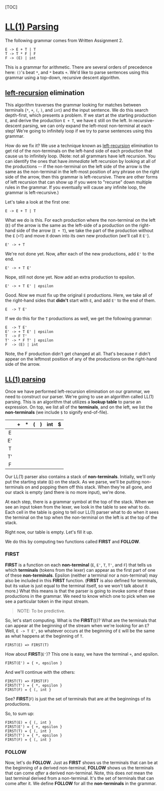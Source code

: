 [TOC]



# [LL(1) Parsing](https://andrewbegel.com/cs164/ll1.html)

The following grammar comes from Written Assignment 2.

```
E -> E + T | T
T -> T * F | F
F -> (E) | int
```

This is a grammar for arithmetic. There are several orders of precedence here: `()`'s beat `*`, and `*` beats `+`. We'd like to parse sentences using this grammar using a top-down, recursive descent algorithm.

## [left-recursion](https://en.wikipedia.org/wiki/Left_recursion) elimination

This algorithm traverses the grammar looking for matches between terminals (`*`, `+`, `(`, `)`, and `int`) and the input sentence. We do this search depth-first, which presents a problem. If we start at the starting production `E`, and derive the production `E + T`, we have `E` still on the left. In recursive-descent parsing, we can only expand the left-most non-terminal at each step! We're going to infinitely loop if we try to parse sentences using this grammar.

How do we fix it? We use a technique known as [left-recursion](https://en.wikipedia.org/wiki/Left_recursion) elimination to get rid of the non-terminals on the left-hand side of each production that cause us to infinitely loop. (Note: not all grammars have left recursion. You can identify the ones that have *immediate* left recursion by looking at all of the productions -- if the non-terminal on the left side of the arrow is the same as the non-terminal in the left-most position of any phrase on the right side of the arrow, then this grammar is left-recursive. There are other forms of left recursion that can show up if you were to "recurse" down multiple rules in the grammar. If you eventually will cause any infinite loop, the grammar is left-recursive.)

Let's take a look at the first one:

```
E -> E + T | T
```

What we do is this. For each production where the non-terminal on the left (`E`) of the arrow is the same as the left-side of a production on the right-hand side of the arrow (`E + T`), we take the part of the production without the `E` (`+T`) and move it down into its own new production (we'll call it `E'`).

```
E' -> + T
```

We're not done yet. Now, after each of the new productions, add `E'` to the end.

```
E' -> + T E'
```

Nope, still not done yet. Now add an extra production to epsilon.

```
E' -> + T E' | epsilon
```

Good. Now we must fix up the original `E` productions. Here, we take all of the right-hand sides that **didn't** start with `E`, and add `E'` to the end of them.

```
E  -> T E'
```

If we do this for the `T` productions as well, we get the following grammar:

```
E  -> T E'
E' -> + T E' | epsilon
T  -> F T'
T' -> * F T' | epsilon
F  -> (E) | int
```

Note, the F production didn't get changed at all. That's because `F` didn't appear on the leftmost position of any of the productions on the right-hand side of the arrow.

## [LL(1) parsing](https://en.wikipedia.org/wiki/LL_parser)

Once we have performed left-recursion elimination on our grammar, we need to construct our parser. We're going to use an algorithm called LL(1) parsing. This is an algorithm that utilizes a **lookup table** to parse an expression. On top, we list all of the **terminals**, and on the left, we list the **non-terminals** (we include `$` to signify end-of-file).

|      |  +   |  *   |  (   |  )   | int  |  $   |
| :--: | :--: | :--: | :--: | :--: | :--: | :--: |
|  E   |      |      |      |      |      |      |
|  E'  |      |      |      |      |      |      |
|  T   |      |      |      |      |      |      |
|  T'  |      |      |      |      |      |      |
|  F   |      |      |      |      |      |      |

Our LL(1) parser also contains a stack of **non-terminals**. Initially, we'll only put the starting state (`E`) on the stack. As we parse, we'll be putting non-terminals on and popping them off this stack. When they're all gone, and our stack is empty (and there is no more input), we're done.

At each step, there is a grammar symbol at the top of the stack. When we see an input token from the lexer, we look in the table to see what to do. Each cell in the table is going to tell our LL(1) parser what to do when it sees the terminal on the top when the non-terminal on the left is at the top of the stack.

Right now, our table is empty. Let's fill it up.

We do this by computing two functions called **FIRST** and **FOLLOW**.

### FIRST

**FIRST** is a function on each **non-terminal** (`E`, `E'`, `T`, `T'`, and `F`) that tells us which **terminals** (tokens from the lexer) can appear as the first part of one of these **non-terminals**. Epsilon (neither a terminal nor a non-terminal) may also be included in this **FIRST** function. (**FIRST** is also defined for terminals, but its value is just equal to the terminal itself, so we won't talk about it more.) What this means is that the parser is going to invoke some of these productions in the grammar. We need to know which one to pick when we see a particular token in the input stream.

> NOTE: To be predictive.

So, let's start computing. What is the **FIRST**(`E`)? What are the terminals that can appear at the beginning of the stream when we're looking for an `E`? Well, `E -> T E'`, so whatever occurs at the beginning of `E` will be the same as what happens at the beginning of `T`.

```
FIRST(E) => FIRST(T)
```

How about **FIRST**(`E'`)? This one is easy, we have the terminal `+`, and epsilon.

```
FIRST(E') = { +, epsilon }
```

And we'll continue with the others:

```
FIRST(T) => FIRST(F)
FIRST(T') = { *, epsilon }
FIRST(F) = { (, int }
```

See? **FIRST**(`F`) is just the set of terminals that are at the beginnings of its productions.

So, to sum up:

```
FIRST(E) = { (, int }
FIRST(E') = { +, epsilon }
FIRST(T) = { (, int }
FIRST(T') = { *, epsilon }
FIRST(F) = { (, int }
```

### FOLLOW

Now, let's do **FOLLOW**. Just as **FIRST** shows us the terminals that can be at the beginning of a derived non-terminal, **FOLLOW** shows us the terminals that can come *after* a derived non-terminal. Note, this does *not* mean the last terminal derived from a non-terminal. It's the set of terminals that can come after it. We define **FOLLOW** for all the **non-terminals** in the grammar.

